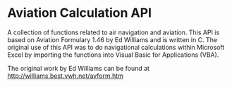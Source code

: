 # Aviation Calculation API
A collection of functions related to air navigation and aviation. This API is based on Aviation Formulary 1.46 by Ed Williams and is written in C. The original use of this API was to do navigational calculations within Microsoft Excel by importing the functions into Visual Basic for Applications (VBA).

The original work by Ed Williams can be found at http://williams.best.vwh.net/avform.htm
